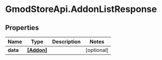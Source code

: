# GmodStoreApi.AddonListResponse

## Properties

Name | Type | Description | Notes
------------ | ------------- | ------------- | -------------
**data** | [**[Addon]**](Addon.md) |  | [optional] 


